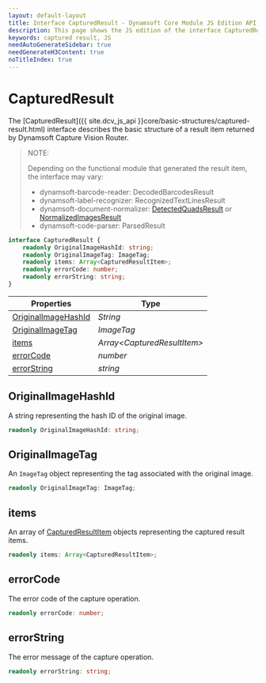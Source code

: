 ```yaml
---
layout: default-layout
title: Interface CapturedResult - Dynamsoft Core Module JS Edition API Reference
description: This page shows the JS edition of the interface CapturedResult in Dynamsoft Core Module.
keywords: captured result, JS
needAutoGenerateSidebar: true
needGenerateH3Content: true
noTitleIndex: true
---
```


# CapturedResult

The [CapturedResult]({{ site.dcv_js_api }}core/basic-structures/captured-result.html) interface describes the basic structure of a result item returned by Dynamsoft Capture Vision Router.

> NOTE: 
> 
> Depending on the functional module that generated the result item, the interface may vary:
> 
> * dynamsoft-barcode-reader: DecodedBarcodesResult
> * dynamsoft-label-recognizer: RecognizedTextLinesResult
> * dynamsoft-document-normalizer: [DetectedQuadsResult](https://www.dynamsoft.com/document-normalizer/docs/web/programming/javascript/api-reference/interfaces/detected-quads-result.html) or [NormalizedImagesResult](https://www.dynamsoft.com/document-normalizer/docs/web/programming/javascript/api-reference/interfaces/normalized-images-result.html)
> * dynamsoft-code-parser: ParsedResult

```typescript
interface CapturedResult {
    readonly OriginalImageHashId: string;
    readonly OriginalImageTag: ImageTag;
    readonly items: Array<CapturedResultItem>;
    readonly errorCode: number;
    readonly errorString: string;
}
```

| Properties                                  | Type                         |
| ------------------------------------------- | ---------------------------- |
| [OriginalImageHashId](#originalimagehashid) | *String*                     |
| [OriginalImageTag](#originalimagetag)       | *ImageTag*                   |
| [items](#items)                             | *Array\<CapturedResultItem>* |
| [errorCode](#errorcode)                     | *number*                     |
| [errorString](#errorstring)                 | *string*                     |

## OriginalImageHashId

A string representing the hash ID of the original image.

```typescript
readonly OriginalImageHashId: string;
```

## OriginalImageTag

An `ImageTag` object representing the tag associated with the original image.

```typescript
readonly OriginalImageTag: ImageTag;
```

## items

An array of [CapturedResultItem](./captured-result-item.md) objects representing the captured result items.

```typescript
readonly items: Array<CapturedResultItem>;
```

## errorCode

The error code of the capture operation.

```typescript
readonly errorCode: number;
```

## errorString

The error message of the capture operation.

```typescript
readonly errorString: string;
```